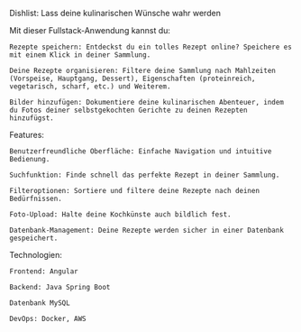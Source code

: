 Dishlist: Lass deine kulinarischen Wünsche wahr werden

Mit dieser Fullstack-Anwendung kannst du:

    Rezepte speichern: Entdeckst du ein tolles Rezept online? Speichere es mit einem Klick in deiner Sammlung.

    Deine Rezepte organisieren: Filtere deine Sammlung nach Mahlzeiten (Vorspeise, Hauptgang, Dessert), Eigenschaften (proteinreich, vegetarisch, scharf, etc.) und Weiterem.

    Bilder hinzufügen: Dokumentiere deine kulinarischen Abenteuer, indem du Fotos deiner selbstgekochten Gerichte zu deinen Rezepten hinzufügst.

Features:

    Benutzerfreundliche Oberfläche: Einfache Navigation und intuitive Bedienung.

    Suchfunktion: Finde schnell das perfekte Rezept in deiner Sammlung.

    Filteroptionen: Sortiere und filtere deine Rezepte nach deinen Bedürfnissen.

    Foto-Upload: Halte deine Kochkünste auch bildlich fest.

    Datenbank-Management: Deine Rezepte werden sicher in einer Datenbank gespeichert.

Technologien:

    Frontend: Angular

    Backend: Java Spring Boot

    Datenbank MySQL

    DevOps: Docker, AWS
